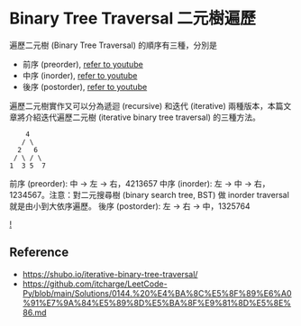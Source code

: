 # Binary Tree Traversal 二元樹遍歷
遍歷二元樹 (Binary Tree Traversal) 的順序有三種，分別是
- 前序 (preorder), [refer to youtube]()
- 中序 (inorder), [refer to youtube](https://www.youtube.com/watch?v=dM7Rib6hjsc)
- 後序 (postorder), [refer to youtube]()


遍歷二元樹實作又可以分為遞迴 (recursive) 和迭代 (iterative) 兩種版本，本篇文章將介紹迭代遍歷二元樹 (iterative binary tree traversal) 的三種方法。

```
    4
   / \
  2   6
 / \ / \
1  3 5  7
```

前序 (preorder): 中 -> 左 -> 右，4213657
中序 (inorder): 左 -> 中 -> 右，1234567。注意：對二元搜尋樹 (binary search tree, BST) 做 inorder traversal 就是由小到大依序遍歷。
後序 (postorder): 左 -> 右 -> 中，1325764


[!](https://assets.leetcode.com/users/andvary/image_1556551007.png)

## Reference
- https://shubo.io/iterative-binary-tree-traversal/
- https://github.com/itcharge/LeetCode-Py/blob/main/Solutions/0144.%20%E4%BA%8C%E5%8F%89%E6%A0%91%E7%9A%84%E5%89%8D%E5%BA%8F%E9%81%8D%E5%8E%86.md